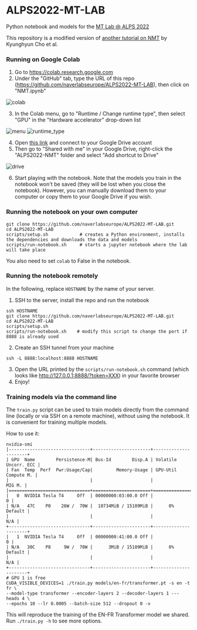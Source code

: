 # ALPS2022-MT-LAB
Python notebook and models for the [MT Lab @ ALPS 2022](http://lig-alps.imag.fr)

This repository is a modified version of [another tutorial on NMT](https://github.com/nyu-dl/AMMI-2019-NLP-Part2/blob/master/02-day-RLM%26NMT/02.c.NMT/NMT.ipynb) by Kyunghyun Cho et al.

### Running on Google Colab

1. Go to https://colab.research.google.com
2. Under the "GitHub" tab, type the URL of this repo (https://github.com/naverlabseurope/ALPS2022-MT-LAB), then click on "NMT.ipynb"

![colab](https://user-images.githubusercontent.com/1795321/149558712-e71a0148-a340-455d-9dbb-5809f900773c.png)

3. In the Colab menu, go to "Runtime / Change runtime type", then select "GPU" in the "Hardware accelerator" drop-down list

![menu](https://user-images.githubusercontent.com/1795321/149558757-faa37df1-91a6-44d9-ada6-b6538f672b21.png)
![runtime_type](https://user-images.githubusercontent.com/1795321/149558769-34256107-f504-416c-9353-6f61c7835dd1.png)

4. Open [this link](https://drive.google.com/drive/folders/1E07YaKths98YpoBCH2PjdtTPqOXgfdZB?usp=sharing) and connect to your Google Drive account
5. Then go to "Shared with me" in your Google Drive, right-click the "ALPS2022-NMT" folder and select "Add shortcut to Drive"

![drive](https://user-images.githubusercontent.com/1795321/149558193-c7d008e7-09c8-418d-8fcf-2cfb517a52dc.png)

6. Start playing with the notebook. Note that the models you train in the notebook won't be saved (they will be lost when you close the notebook). However, you can manually download them to your computer or copy them to your Google Drive if you wish.

### Running the notebook on your own computer

```
git clone https://github.com/naverlabseurope/ALPS2022-MT-LAB.git
cd ALPS2022-MT-LAB
scripts/setup.sh            # creates a Python environment, installs the dependencies and downloads the data and models
scripts/run-notebook.sh     # starts a jupyter notebook where the lab will take place
```
You also need to set `colab` to False in the notebook.

### Running the notebook remotely

In the following, replace `HOSTNAME` by the name of your server.

1. SSH to the server, install the repo and run the notebook
```
ssh HOSTNAME
git clone https://github.com/naverlabseurope/ALPS2022-MT-LAB.git
cd ALPS2022-MT-LAB
scripts/setup.sh
scripts/run-notebook.sh    # modify this script to change the port if 8888 is already used
```
2. Create an SSH tunnel from your machine
```
ssh -L 8888:localhost:8888 HOSTNAME
```
3. Open the URL printed by the `scripts/run-notebook.sh` command (which looks like http://127.0.0.1:8888/?token=XXX) in your favorite browser
4. Enjoy!

### Training models via the command line

The `train.py` script can be used to train models directly from the command line (locally or via SSH on a remote machine), without using the notebook. It is convenient for training multiple models.

How to use it:

```
nvidia-smi
|-------------------------------+----------------------+----------------------+
| GPU  Name        Persistence-M| Bus-Id        Disp.A | Volatile Uncorr. ECC |
| Fan  Temp  Perf  Pwr:Usage/Cap|         Memory-Usage | GPU-Util  Compute M. |
|                               |                      |               MIG M. |
|===============================+======================+======================|
|   0  NVIDIA Tesla T4     Off  | 00000000:03:00.0 Off |                    0 |
| N/A   47C    P0    26W /  70W |  10734MiB / 15109MiB |      0%      Default |
|                               |                      |                  N/A |
+-------------------------------+----------------------+----------------------+
|   1  NVIDIA Tesla T4     Off  | 00000000:41:00.0 Off |                    0 |
| N/A   30C    P8     9W /  70W |      3MiB / 15109MiB |      0%      Default |
|                               |                      |                  N/A |
+-------------------------------+----------------------+----------------------+
# GPU 1 is free
CUDA_VISIBLE_DEVICES=1 ./train.py models/en-fr/transformer.pt -s en -t fr \
--model-type transformer --encoder-layers 2 --decoder-layers 1 ---heads 4 \
--epochs 10 --lr 0.0005 --batch-size 512 --dropout 0 -v
```

This will reproduce the training of the EN-FR Transformer model we shared.
Run `./train.py -h` to see more options.
